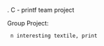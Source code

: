 . C - printf team project


Group Project:                                                                      

     n interesting textile, print 
